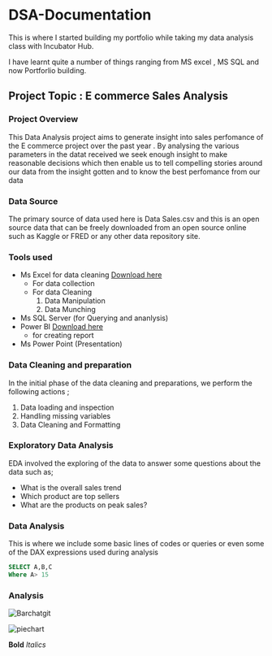 # DSA-Documentation
This is where I started building my portfolio while taking my data analysis class with Incubator Hub.

I have learnt quite a number of things ranging from MS excel , MS SQL and now Portforlio building.

## Project Topic : E commerce Sales Analysis

### Project Overview
This Data Analysis project aims to generate insight into sales perfomance of the E commerce project
over the past year . By analysing the various parameters in the datat received we seek enough insight
to make reasonable decisions which then enable us to tell compelling stories around our data from 
the insight gotten and to know the best perfomance from our data 

### Data Source
The primary source of data used here is Data Sales.csv and this is an open source data that can 
be freely downloaded from an open source online such as Kaggle or FRED or any other data repository 
site.

### Tools used 
- Ms Excel for data cleaning [Download here](https://www.microsoft.com)
   - For data collection
   - For data Cleaning
     1. Data Manipulation
     2. Data Munching  
- Ms SQL Server  (for Querying and ananlysis)
- Power BI [Download here](https://www.microsoft.com/en-us/download/details.aspx?id=58494)
     - for creating report     
- Ms Power Point (Presentation)

### Data Cleaning and preparation

In the initial phase of the data cleaning and preparations, we perform the following 
actions ;
1. Data loading and inspection
2. Handling missing variables 
3. Data Cleaning and Formatting

### Exploratory Data Analysis
EDA involved the exploring of the data to answer some questions about the data such 
as;
- What is the overall sales trend
-  Which product are top sellers
-   What are the products on peak sales?

### Data Analysis

This is where we include some basic lines of codes or queries or even some of the DAX
expressions used during analysis 

```  SQL
SELECT A,B,C
Where A> 15
```


### Analysis

![Barchatgit](https://github.com/user-attachments/assets/55804a91-5072-49e4-8ded-fd082b4d7355)

![piechart](https://github.com/user-attachments/assets/72d1dcc0-a049-4329-986e-22d8d55bb125)

**Bold**
*Italics*
